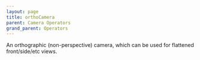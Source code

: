```yaml
---
layout: page
title: orthoCamera
parent: Camera Operators
grand_parent: Operators
---
```


An orthographic (non-perspective) camera, which can be used for flattened front/side/etc views.
